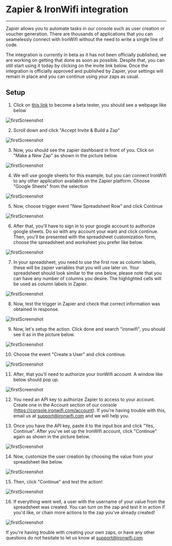 # Zapier & IronWifi integration

---

Zapier allows you to automate tasks in our console such as user creation or voucher generation. There are thousands of applications that you can seamelessly connect with IronWifi without the need to write a single line of code.

The integration is currently in beta as it has not been officially published, we are working on getting that done as soon as possible. Despite that, you can still start using it today by clicking on the invite link below. Once the integration is officially approved and published by Zapier, your settings will remain in place and you can continue using your zaps as usual.

## Setup

1. Click on [this link](https://zapier.com/developer/public-invite/80527/3616c5397dbe1b00a997d205f1d19bde/) to become a beta tester, you should see a webpage like below

  ![firstScreenshot](https://raw.githubusercontent.com/IronWifi/docs/master/user_Guide/zapier/zapier1.png)

2. Scroll down and click "Accept Invite & Build a Zap"

  ![firstScreenshot](https://raw.githubusercontent.com/IronWifi/docs/master/user_Guide/zapier/zapier2.png)

3. Now, you should see the zapier dashboard in front of you. Click on "Make a New Zap" as shown in the picture below.

  ![firstScreenshot](https://raw.githubusercontent.com/IronWifi/docs/master/user_Guide/zapier/zapier3.png)

4. We will use google sheets for this example, but you can connect IronWifi to any other application available on the Zapier platform. Choose "Google Sheets" from the selection

  ![firstScreenshot](https://raw.githubusercontent.com/IronWifi/docs/master/user_Guide/zapier/zapier4.png)

5. Now, choose trigger event "New Spreadsheet Row" and click Continue

  ![firstScreenshot](https://raw.githubusercontent.com/IronWifi/docs/master/user_Guide/zapier/zapier5.png)

6. After that, you'll have to sign in to your google account to authorize google sheets. Do so with any account your want and click continue. Then, you'll be presented with the spreadsheet customization form, choose the spreadsheet and worksheet you prefer like below.

  ![firstScreenshot](https://raw.githubusercontent.com/IronWifi/docs/master/user_Guide/zapier/zapier6.png)

7. In your spreadsheet, you need to use the first row as column labels, these will be zapier variables that you will use later on. Your spreadsheet should look similar to the one below, please note that you can have any number of columns you desire. The highlighted cells will be used as column labels in Zapier.

  ![firstScreenshot](https://raw.githubusercontent.com/IronWifi/docs/master/user_Guide/zapier/zapier7.png)

8. Now, test the trigger in Zapier and check that correct information was obtained in response.

  ![firstScreenshot](https://raw.githubusercontent.com/IronWifi/docs/master/user_Guide/zapier/zapier8.png)

9. Now, let's setup the action. Click done and search "ironwifi", you should see it as in the picture below.

  ![firstScreenshot](https://raw.githubusercontent.com/IronWifi/docs/master/user_Guide/zapier/zapier9.png)

10. Choose the event "Create a User" and click continue.

  ![firstScreenshot](https://raw.githubusercontent.com/IronWifi/docs/master/user_Guide/zapier/zapier10.png)

11. After, that you'll need to authorize your IronWifi account. A window like below should pop up.

  ![firstScreenshot](https://raw.githubusercontent.com/IronWifi/docs/master/user_Guide/zapier/zapier11.png)

12. You need an API key to authorize Zapier to access to your account. Create one in the Account section of our console (https://console.ironwifi.com/account). If you're having trouble with this, email us at support@ironwifi.com and we will help you.

13. Once you have the API key, paste it to the input box and click "Yes, Continue". After you've set up the IronWifi account, click "Continue" again as shown in the picture below.

  ![firstScreenshot](https://raw.githubusercontent.com/IronWifi/docs/master/user_Guide/zapier/zapier12.png)

14. Now, customize the user creation by choosing the value from your spreadsheet like below.

  ![firstScreenshot](https://raw.githubusercontent.com/IronWifi/docs/master/user_Guide/zapier/zapier13.png)

15. Then, click "Continue" and test the action!

  ![firstScreenshot](https://raw.githubusercontent.com/IronWifi/docs/master/user_Guide/zapier/zapier14.png)

16. If everything went well, a user with the username of your value from the spreadsheet was created. You can turn on the zap and test it in action if you'd like, or chain more actions to the zap you've already created!

  ![firstScreenshot](https://raw.githubusercontent.com/IronWifi/docs/master/user_Guide/zapier/zapier15.png)

If you're having trouble with creating your own zaps, or have any other questions do not hesitate to let us know at support@ironwifi.com
